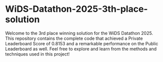 # WiDS-Datathon-2025-3th-place-solution
Welcome to the 3rd place winning solution for the WiDS Datathon 2025. This repository contains the complete code that achieved a Private Leaderboard Score of 0.8153 and a remarkable performance on the Public Leaderboard as well. Feel free to explore and learn from the methods and techniques used in this project!
